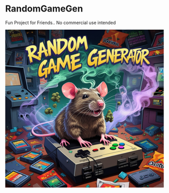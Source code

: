 # RandomGameGen
Fun Project for Friends.. No commercial use intended
 
![Beschreibung des Bildes](https://github.com/jbuck95/RandomGameGen/blob/main/rgg2.jpg?raw=true)
